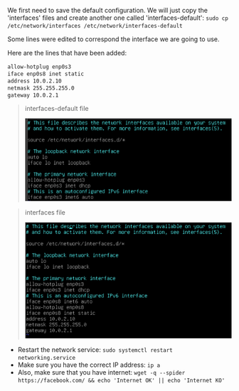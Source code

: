We first need to save the default configuration. We will just copy the 'interfaces' files and create another one called 'interfaces-default':
`sudo cp /etc/network/interfaces /etc/network/interfaces-default`

Some lines were edited to correspond the interface we are going to use.

Here are the lines that have been added:
```
allow-hotplug enp0s3
iface enp0s8 inet static
address 10.0.2.10
netmask 255.255.255.0
gateway 10.0.2.1
```

>interfaces-default file
>
>![interfaces-default](/images/interfaces-default.png)

>interfaces file
>
>![interfaces](/images/interfaces.png)

- Restart the network service: `sudo systemctl restart networking.service`
- Make sure you have the correct IP address: `ip a`
- Also, make sure that you have internet: `wget -q --spider https://facebook.com/ && echo 'Internet OK' || echo 'Internet KO'`
